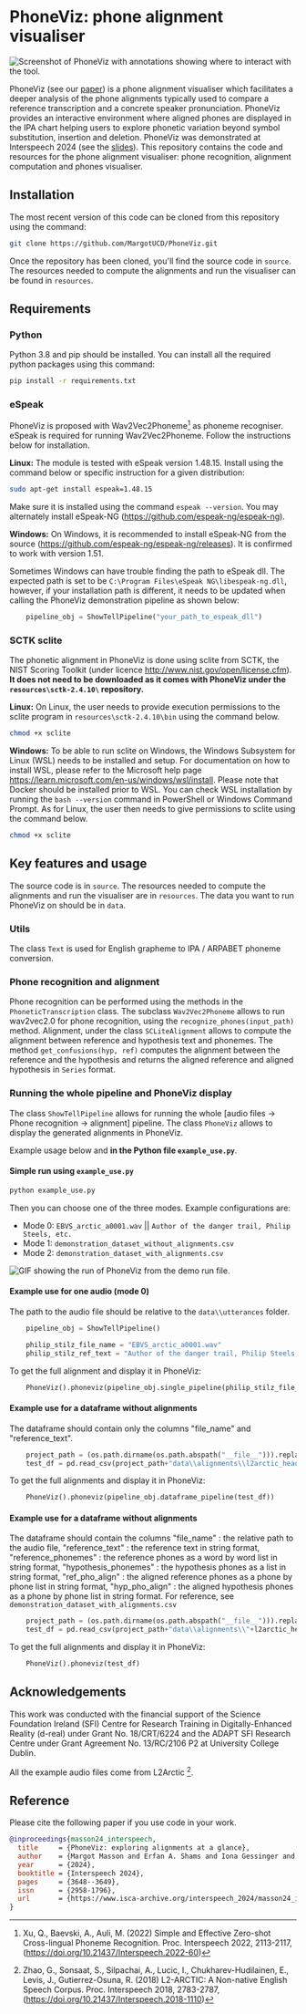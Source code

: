 # PhoneViz: phone alignment visualiser

![Screenshot of PhoneViz with annotations showing where to interact with the tool.](phoneviz_screenshot.png)

PhoneViz (see our [paper](https://www.isca-archive.org/interspeech_2024/masson24_interspeech.pdf)) is a phone alignment visualiser which facilitates a deeper analysis of the phone alignments typically used to compare a reference transcription and a concrete speaker pronunciation. PhoneViz provides an interactive environment where aligned phones are displayed in the IPA chart helping users to explore phonetic variation beyond symbol substitution, insertion and deletion. PhoneViz was demonstrated at Interspeech 2024 (see the [slides](slides_show_tell_masson_shams_gessinger_berndsen.pdf)). This repository contains the code and resources for the phone alignment visualiser: phone recognition, alignment computation and phones visualiser.

## Installation

The most recent version of this code can be cloned from this repository using the command:

```bash
git clone https://github.com/MargotUCD/PhoneViz.git
```

Once the repository has been cloned, you'll find the source code in `source`. The resources needed to compute the alignments and run the visualiser can be found in `resources`. 

## Requirements

### Python

Python 3.8 and pip should be installed. You can install all the required python packages using this command:

```bash
pip install -r requirements.txt
```

### eSpeak

PhoneViz is proposed with Wav2Vec2Phoneme[^2] as phoneme recogniser. eSpeak is required for running Wav2Vec2Phoneme. Follow the instructions below for installation.

**Linux:**
The module is tested with eSpeak version 1.48.15. Install using the command below or specific instruction for a given distribution:

```bash
sudo apt-get install espeak=1.48.15
```

Make sure it is installed using the command ```espeak --version```. You may alternately install eSpeak-NG (https://github.com/espeak-ng/espeak-ng).

**Windows:**
On Windows, it is recommended to install eSpeak-NG from the source (https://github.com/espeak-ng/espeak-ng/releases). It is confirmed to work with version 1.51.

Sometimes Windows can have trouble finding the path to eSpeak dll. The expected path is set to be `C:\Program Files\eSpeak NG\libespeak-ng.dll`, however, if your installation path is different, it needs to be updated when calling the PhoneViz demonstration pipeline as shown below:

```python
    pipeline_obj = ShowTellPipeline("your_path_to_espeak_dll")
```

### SCTK sclite

The phonetic alignment in PhoneViz is done using sclite from SCTK, the NIST Scoring Toolkit (under licence http://www.nist.gov/open/license.cfm). **It does not need to be downloaded as it comes with PhoneViz under the `resources\sctk-2.4.10\` repository.**

**Linux:**
On Linux, the user needs to provide execution permissions to the sclite program in `resources\sctk-2.4.10\bin` using the command below.

```bash
chmod +x sclite
```

**Windows:**
To be able to run sclite on Windows, the Windows Subsystem for Linux (WSL) needs to be installed and setup. For documentation on how to install WSL, please refer to the Microsoft help page https://learn.microsoft.com/en-us/windows/wsl/install. Please note that Docker should be installed prior to WSL. You can check WSL installation by running the ```bash --version``` command in PowerShell or Windows Command Prompt. As for Linux, the user then needs to give permissions to sclite using the command below.

```bash
chmod +x sclite
```

## Key features and usage

The source code is in `source`. The resources needed to compute the alignments and run the visualiser are in `resources`. The data you want to run PhoneViz on should be in `data`.

### Utils

The class ```Text``` is used for English grapheme to IPA / ARPABET phoneme conversion.

### Phone recognition and alignment

Phone recognition can be performed using the methods in the ```PhoneticTranscription``` class. The subclass ```Wav2Vec2Phoneme``` allows to run wav2vec2.0 for phone recognition, using the ```recognize_phones(input_path)``` method. Alignment, under the class ```SCLiteAlignment``` allows to compute the alignment between reference and hypothesis text and phonemes. The method ```get_confusions(hyp, ref)``` computes the alignment between the reference and the hypothesis and returns the aligned reference and aligned hypothesis in ```Series``` format.

### Running the whole pipeline and PhoneViz display

The class ```ShowTellPipeline``` allows for running the whole [audio files -> Phone recognition -> alignment] pipeline. The class ```PhoneViz``` allows to display the generated alignments in PhoneViz.

Example usage below and **in the Python file ```example_use.py```**.

#### Simple run using ```example_use.py```

```bash
python example_use.py
```
Then you can choose one of the three modes. Example configurations are:
* Mode 0: ```EBVS_arctic_a0001.wav``` || ```Author of the danger trail, Philip Steels, etc.```
* Mode 1: ```demonstration_dataset_without_alignments.csv```
* Mode 2: ```demonstration_dataset_with_alignments.csv```

![GIF showing the run of PhoneViz from the demo run file.](example_run.gif)

#### Example use for one audio (mode 0)

The path to the audio file should be relative to the ```data\\utterances``` folder.
```python
    pipeline_obj = ShowTellPipeline()

    philip_stilz_file_name = "EBVS_arctic_a0001.wav"
    philip_stilz_ref_text = "Author of the danger trail, Philip Steels, etc."
```
To get the full alignment and display it in PhoneViz:
```python
    PhoneViz().phoneviz(pipeline_obj.single_pipeline(philip_stilz_file_name,philip_stilz_ref_text))
```

#### Example use for a dataframe without alignments

The dataframe should contain only the columns "file_name" and "reference_text".

```python
    project_path = (os.path.dirname(os.path.abspath("__file__"))).replace("source", "")
    test_df = pd.read_csv(project_path+"data\\alignments\\l2arctic_head_without.csv")
```

To get the full alignments and display it in PhoneViz:

```python
    PhoneViz().phoneviz(pipeline_obj.dataframe_pipeline(test_df))
```
#### Example use for a dataframe without alignments

The dataframe should contain the columns 
                    "file_name" : the relative path to the audio file,
                    "reference_text" : the reference text in string format,
                    "reference_phonemes" : the reference phones as a word by word list in string format, 
                    "hypothesis_phonemes" : the hypothesis phones as a list in string format, 
                    "ref_pho_align" : the aligned reference phones as a phone by phone list in string format, 
                    "hyp_pho_align" : the aligned hypothesis phones as a phone by phone list in string format.
For reference, see ```demonstration_dataset_with_alignments.csv```

```python
    project_path = (os.path.dirname(os.path.abspath("__file__"))).replace("source", "")
    test_df = pd.read_csv(project_path+"data\\alignments\\"+l2arctic_head_with.csv")
```

To get the full alignments and display it in PhoneViz:

```python
    PhoneViz().phoneviz(test_df)
```

## Acknowledgements
This work was conducted with the financial support of the Science Foundation Ireland (SFI) Centre for Research Training in Digitally-Enhanced Reality (d-real) under Grant No. 18/CRT/6224 and the ADAPT SFI Research Centre under Grant Agreement No. 13/RC/2106 P2 at University College Dublin.

All the example audio files come from L2Arctic [^1].

[^1]:Zhao, G., Sonsaat, S., Silpachai, A., Lucic, I., Chukharev-Hudilainen, E., Levis, J., Gutierrez-Osuna, R. (2018) L2-ARCTIC: A Non-native English Speech Corpus. Proc. Interspeech 2018, 2783-2787, (https://doi.org/10.21437/Interspeech.2018-1110)
[^2]:Xu, Q., Baevski, A., Auli, M. (2022) Simple and Effective Zero-shot Cross-lingual Phoneme Recognition. Proc. Interspeech 2022, 2113-2117, (https://doi.org/10.21437/Interspeech.2022-60)

## Reference
Please cite the following paper if you use code in your work.
```BibTex
@inproceedings{masson24_interspeech,
  title     = {PhoneViz: exploring alignments at a glance},
  author    = {Margot Masson and Erfan A. Shams and Iona Gessinger and Julie Carson-Berndsen},
  year      = {2024},
  booktitle = {Interspeech 2024},
  pages     = {3648--3649},
  issn      = {2958-1796},
  url       = {https://www.isca-archive.org/interspeech_2024/masson24_interspeech.pdf}
}
```
